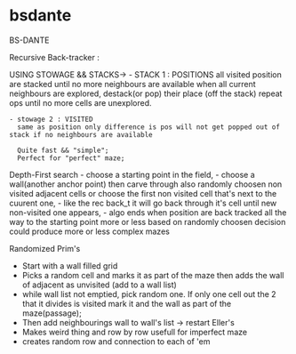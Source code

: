 # bsdante
BS-DANTE

Recursive Back-tracker :

 USING  STOWAGE && STACKS-> 
    - STACK 1 : POSITIONS 
	    all visited position are stacked until no more neighbours are available	when all current   neighbours are explored, destack(or pop) their place (off the stack) repeat ops until no more  cells are unexplored.
	
    - stowage 2 : VISITED 
      same as position only difference is pos will not get popped out of stack if no neighbours are available
      
      Quite fast && "simple";
      Perfect for "perfect" maze;

Depth-First search
    -   choose a starting point in the field,
    -   choose a wall(another anchor point) then carve through also randomly choosen non visited adjacent cells or choose the first non visited cell that's next to the cuurent one,
    -   like the rec back_t it will go back  through it's cell until new non-visited one appears,
    -   algo ends when position are back tracked all the way to the starting point 
    more or less based on randomly choosen decision
    could produce more or less complex mazes 
    
Randomized Prim's
  - Start with a wall filled grid
  - Picks a random cell and marks it as part of the maze then adds the wall of adjacent as unvisited (add to a wall list)
  - while wall list not emptied, pick random one. If only one cell out the 2 that it divides is visited mark it and the wall as part of the maze(passage);
  - Then add neighbourings wall to wall's list -> restart
Eller's
  - Makes weird thing and row by row usefull for imperfect maze
  - creates random row and connection to each of 'em
	
